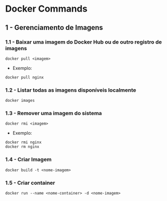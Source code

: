 # Docker Commands

## 1 - Gerenciamento de Imagens

### 1.1 - Baixar uma imagem do Docker Hub ou de outro registro de imagens
```
docker pull <imagem>
```
* Exemplo:
```
docker pull nginx
```

### 1.2 - Listar todas as imagens disponíveis localmente
```
docker images
```

### 1.3 - Remover uma imagem do sistema
```
docker rmi <imagem>
```
* Exemplo:
```
docker rmi nginx
docker rm nginx
```

### 1.4 - Criar Imagem
```
docker build -t <nome-imagem>
```

### 1.5 - Criar container
```
docker run --name <nome-container> -d <nome-imagem>
 ```

